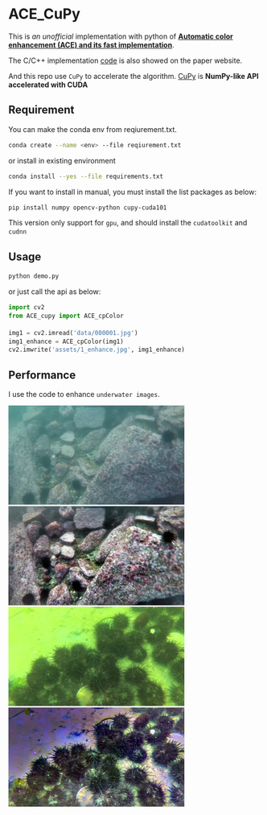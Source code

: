 # ACE_CuPy



This is *an* *unofficial* implementation with python of [**Automatic color enhancement (ACE) and its fast implementation**](https://www.ipol.im/pub/art/2012/g-ace/).

The C/C++ implementation [code](https://www.ipol.im/pub/art/2012/g-ace/ace_20121029.tar.gz) is also showed on the paper website.

And this repo use `CuPy` to accelerate the algorithm. [CuPy](https://cupy.dev/) is **NumPy-like API accelerated with CUDA**



## Requirement


You can make the conda env from reqiurement.txt.  
```sh
conda create --name <env> --file reqiurement.txt
```

or install in existing environment

```sh
conda install --yes --file requirements.txt
```

If you want to install in manual, you must install the list packages as below:

```sh
pip install numpy opencv-python cupy-cuda101
```

This version only support for `gpu`, and should install the `cudatoolkit` and `cudnn`


## Usage
``` sh
python demo.py
```

or just call the api as below:  
 
``` python
import cv2
from ACE_cupy import ACE_cpColor

img1 = cv2.imread('data/000001.jpg')
img1_enhance = ACE_cpColor(img1)
cv2.imwrite('assets/1_enhance.jpg', img1_enhance)
```

## Performance

I use the code to enhance `underwater images`.

<img src="data/000001.jpg" width="350"><img src="assets/1_enhance.jpg" width="350">
<img src="data/002643.jpg" width="350"><img src="assets/2643_enhance.jpg" width="350">
